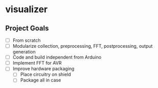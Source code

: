 # visualizer

## Project Goals
- [ ] From scratch
- [ ] Modularize collection, preprocessing, FFT, postprocessing, output generation 
- [ ] Code and build independent from Arduino
- [ ] Implement FFT for AVR
- [ ] Improve hardware packaging
  - [ ] Place circuitry on shield
  - [ ] Package all in case
